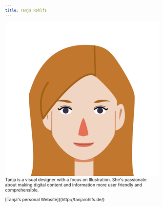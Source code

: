 ```yaml
---
title: Tanja Rohlfs
---
```


<p>
<img src="/img/tanja/cc-by-nc-nd/team/Tanja.svg" className="kg-card kg-image-card kg-card-hascaption" />
<br />
Tanja is a visual designer with a focus on Illustration. She's passionate about making digital content and information more user friendly and comprehensible.
</p>
[Tanja's personal Website]((http://tanjarohlfs.de/)